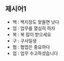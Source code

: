 ## 제시어1
- 백 : 백지장도 맞들면 낫다
- 업 : 업무를 열심히 하자
- 복 : 복 많이 받으세요
- 구 : 구사일생
- 협 : 협엽은 중요하다
- 업 : 업무 수고하셨습니다